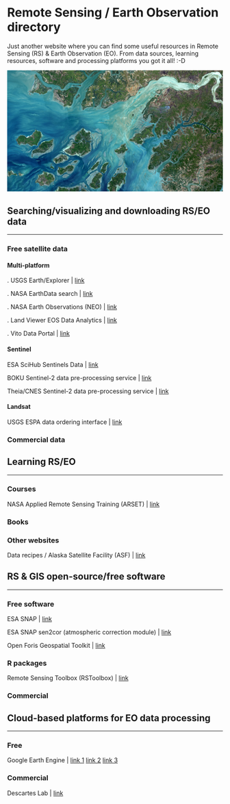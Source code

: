 # Remote Sensing / Earth Observation directory

Just another website where you can find some useful resources in Remote Sensing (RS) & Earth Observation (EO). 
From data sources, learning resources, software and processing platforms you got it all! :-D

![Copyright ESA](./imgs/s2_eo.jpg)

## Searching/visualizing and downloading RS/EO data

-------------------------------------------------------------------------------------------------------------------


### Free satellite data

#### Multi-platform

. USGS Earth/Explorer | [link](https://earthexplorer.usgs.gov)

. NASA EarthData search | [link](https://search.earthdata.nasa.gov)

. NASA Earth Observations (NEO) | [link](https://neo.sci.gsfc.nasa.gov)

. Land Viewer EOS Data Analytics | [link](https://lv.eosda.com)

. Vito Data Portal | [link](http://www.vito-eodata.be/PDF/portal/Application.html#Home)

#### Sentinel

ESA SciHub Sentinels Data | [link](https://scihub.copernicus.eu/dhus)

BOKU Sentinel-2 data pre-processing service | [link](https://s2.boku.eodc.eu)

Theia/CNES Sentinel-2 data pre-processing service | [link](https://theia.cnes.fr/atdistrib/rocket/#/home)


#### Landsat

USGS ESPA data ordering interface | [link](https://espa.cr.usgs.gov)






### Commercial data


## Learning RS/EO

-------------------------------------------------------------------------------------------------------------------

### Courses

NASA Applied Remote Sensing Training (ARSET) | [link](https://arset.gsfc.nasa.gov/)



### Books

### Other websites

Data recipes / Alaska Satellite Facility (ASF) | [link](https://www.asf.alaska.edu/asf-tutorials/data-recipes)



## RS & GIS open-source/free software

-------------------------------------------------------------------------------------------------------------------

### Free software

ESA SNAP | [link](http://step.esa.int/main/toolboxes/snap/)

ESA SNAP sen2cor (atmospheric correction module) | [link](http://step.esa.int/main/third-party-plugins-2/sen2cor/)

Open Foris Geospatial Toolkit | [link](http://www.openforis.org/tools/geospatial-toolkit.html)

### R packages

Remote Sensing Toolbox (RSToolbox) | [link](https://github.com/bleutner/RStoolbox)

### Commercial


## Cloud-based platforms for EO data processing

-------------------------------------------------------------------------------------------------------------------

### Free

Google Earth Engine | [link 1](https://earthengine.google.com) [link 2](https://explorer.earthengine.google.com) [link 3](https://code.earthengine.google.com/)

### Commercial

Descartes Lab | [link](https://descarteslabs.com/)